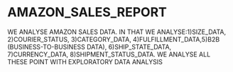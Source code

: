 # AMAZON_SALES_REPORT
WE ANALYSE AMAZON SALES DATA. IN THAT WE ANALYSE:1)SIZE_DATA, 2)COURIER_STATUS, 3)CATEGORY_DATA, 4)FULFILLMENT_DATA,5)B2B (BUSINESS-TO-BUSINESS DATA), 6)SHIP_STATE_DATA, 7)CURRENCY_DATA, 8)SHIPMENT_STATUS_DATA.
WE ANALYSE ALL THESE POINT WITH EXPLORATORY DATA ANALYSIS
